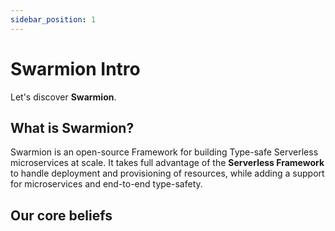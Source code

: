 ```yaml
---
sidebar_position: 1
---
```


# Swarmion Intro

Let's discover **Swarmion**.

## What is Swarmion?

Swarmion is an open-source Framework for building Type-safe Serverless microservices at scale. It takes full advantage of the **Serverless Framework** to handle deployment and provisioning of resources, while adding a support for microservices and end-to-end type-safety.

## Our core beliefs
